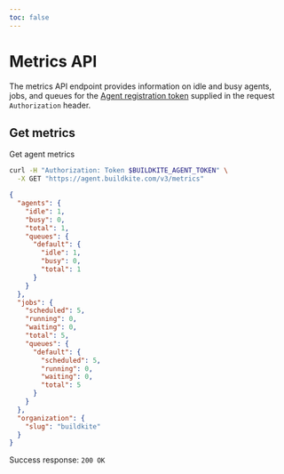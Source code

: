 ```yaml
---
toc: false
---
```


# Metrics API

The metrics API endpoint provides information on idle and busy agents, jobs, and queues for the [Agent registration token](/docs/agent/v3/tokens) supplied in the request `Authorization` header.

## Get metrics

Get agent metrics

```bash
curl -H "Authorization: Token $BUILDKITE_AGENT_TOKEN" \
  -X GET "https://agent.buildkite.com/v3/metrics"
```

```json
{
  "agents": {
    "idle": 1,
    "busy": 0,
    "total": 1,
    "queues": {
      "default": {
        "idle": 1,
        "busy": 0,
        "total": 1
      }
    }
  },
  "jobs": {
    "scheduled": 5,
    "running": 0,
    "waiting": 0,
    "total": 5,
    "queues": {
      "default": {
        "scheduled": 5,
        "running": 0,
        "waiting": 0,
        "total": 5
      }
    }
  },
  "organization": {
    "slug": "buildkite"
  }
}
```

Success response: `200 OK`
